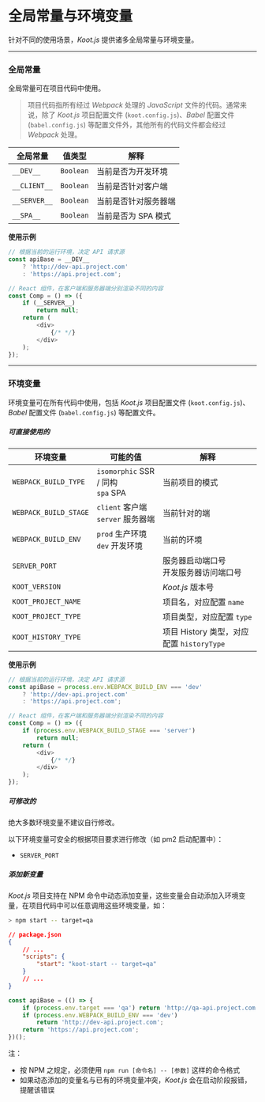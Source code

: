 # 全局常量与环境变量

针对不同的使用场景，_Koot.js_ 提供诸多全局常量与环境变量。

---

### 全局常量

全局常量可在项目代码中使用。

> 项目代码指所有经过 _Webpack_ 处理的 _JavaScript_ 文件的代码。通常来说，除了 _Koot.js_ 项目配置文件 (`koot.config.js`)、_Babel_ 配置文件 (`babel.config.js`) 等配置文件外，其他所有的代码文件都会经过 _Webpack_ 处理。

| 全局常量     | 值类型    | 解释                 |
| ------------ | --------- | -------------------- |
| `__DEV__`    | `Boolean` | 当前是否为开发环境   |
| `__CLIENT__` | `Boolean` | 当前是否针对客户端   |
| `__SERVER__` | `Boolean` | 当前是否针对服务器端 |
| `__SPA__`    | `Boolean` | 当前是否为 SPA 模式  |

**使用示例**

```javascript
// 根据当前的运行环境，决定 API 请求源
const apiBase = __DEV__
    ? 'http://dev-api.project.com'
    : 'https://api.project.com';

// React 组件，在客户端和服务器端分别渲染不同的内容
const Comp = () => ({
    if (__SERVER__)
        return null;
    return (
        <div>
            {/* */}
        </div>
    );
});
```

---

### 环境变量

环境变量可在所有代码中使用，包括 _Koot.js_ 项目配置文件 (`koot.config.js`)、_Babel_ 配置文件 (`babel.config.js`) 等配置文件。

##### 可直接使用的

| 环境变量              | 可能的值                             | 解释                                      |
| --------------------- | ------------------------------------ | ----------------------------------------- |
| `WEBPACK_BUILD_TYPE`  | `isomorphic` SSR / 同构<br>`spa` SPA | 当前项目的模式                            |
| `WEBPACK_BUILD_STAGE` | `client` 客户端<br>`server` 服务器端 | 当前针对的端                              |
| `WEBPACK_BUILD_ENV`   | `prod` 生产环境<br>`dev` 开发环境    | 当前的环境                                |
| `SERVER_PORT`         |                                      | 服务器启动端口号<br>开发服务器访问端口号  |
| `KOOT_VERSION`        |                                      | _Koot.js_ 版本号                          |
| `KOOT_PROJECT_NAME`   |                                      | 项目名，对应配置 `name`                   |
| `KOOT_PROJECT_TYPE`   |                                      | 项目类型，对应配置 `type`                 |
| `KOOT_HISTORY_TYPE`   |                                      | 项目 History 类型，对应配置 `historyType` |

**使用示例**

```javascript
// 根据当前的运行环境，决定 API 请求源
const apiBase = process.env.WEBPACK_BUILD_ENV === 'dev'
    ? 'http://dev-api.project.com'
    : 'https://api.project.com';

// React 组件，在客户端和服务器端分别渲染不同的内容
const Comp = () => ({
    if (process.env.WEBPACK_BUILD_STAGE === 'server')
        return null;
    return (
        <div>
            {/* */}
        </div>
    );
});
```

##### 可修改的

绝大多数环境变量不建议自行修改。

以下环境变量可安全的根据项目要求进行修改（如 pm2 启动配置中）：

-   `SERVER_PORT`

##### 添加新变量

_Koot.js_ 项目支持在 NPM 命令中动态添加变量，这些变量会自动添加入环境变量，在项目代码中可以任意调用这些环境变量，如：

```bash
> npm start -- target=qa
```

```json
// package.json
{
    // ...
    "scripts": {
        "start": "koot-start -- target=qa"
    }
    // ...
}
```

```javascript
const apiBase = (() => {
    if (process.env.target === 'qa') return 'http://qa-api.project.com';
    if (process.env.WEBPACK_BUILD_ENV === 'dev')
        return 'http://dev-api.project.com';
    return 'https://api.project.com';
})();
```

注：

-   按 NPM 之规定，必须使用 `npm run [命令名] -- [参数]` 这样的命令格式
-   如果动态添加的变量名与已有的环境变量冲突，_Koot.js_ 会在启动阶段报错，提醒该错误
